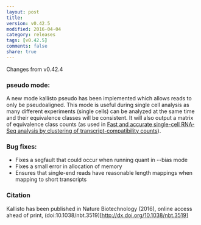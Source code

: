 ```yaml
---
layout: post
title:
version: v0.42.5
modified: 2016-04-04
category: releases
tags: [v0.42.5]
comments: false
share: true
---
```


Changes from v0.42.4

### pseudo mode:

A new mode kallisto pseudo has been implemented which allows reads to only be pseudoaligned.
This mode is useful during single cell analysis as many different experiments (single cells)
can be analyzed at the same time and their equivalence classes will be consistent.
It will also output a matrix of equivalence class counts (as used in
[Fast and accurate single-cell RNA-Seq analysis by clustering of transcript-compatibility counts](http://biorxiv.org/content/early/2016/03/04/036863)).

### Bug fixes:

- Fixes a segfault that could occur when running quant in --bias mode
- Fixes a small error in allocation of memory
- Ensures that single-end reads have reasonable length mappings when mapping to short transcripts

### Citation

Kallisto has been published in Nature Biotechnology (2016), online access ahead of print, (doi:10.1038/nbt.3519)[http://dx.doi.org/10.1038/nbt.3519]
